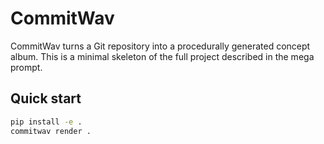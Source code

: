 # CommitWav

CommitWav turns a Git repository into a procedurally generated concept album.
This is a minimal skeleton of the full project described in the mega prompt.

## Quick start
```bash
pip install -e .
commitwav render .
```
